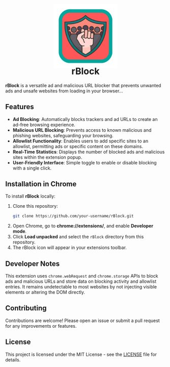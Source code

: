 <div align="center">
  <img src="img/rBlock-logo.png" alt="rBlock Logo" width="200" style="margin-bottom: -10px;"/>
  <h1 style="margin-top: 0;">rBlock</h1>
</div>

**rBlock** is a versatile ad and malicious URL blocker that prevents unwanted ads and unsafe websites from loading in your browser...

## Features

- **Ad Blocking**: Automatically blocks trackers and ad URLs to create an ad-free browsing experience.
- **Malicious URL Blocking**: Prevents access to known malicious and phishing websites, safeguarding your browsing.
- **Allowlist Functionality**: Enables users to add specific sites to an allowlist, permitting ads or specific content on these domains.
- **Real-Time Statistics**: Displays the number of blocked ads and malicious sites within the extension popup.
- **User-Friendly Interface**: Simple toggle to enable or disable blocking with a single click.

## Installation in Chrome

To install **rBlock** locally:

1. Clone this repository:
   ```bash
   git clone https://github.com/your-username/rBlock.git
   
2. Open Chrome, go to **chrome://extensions/**, and enable **Developer mode**.
3. Click **Load unpacked** and select the `rBlock` directory from this repository.
4. The rBlock icon will appear in your extensions toolbar.

## Developer Notes

This extension uses `chrome.webRequest` and `chrome.storage` APIs to block ads and malicious URLs and store data on blocking activity and allowlist entries. It remains undetectable to most websites by not injecting visible elements or altering the DOM directly.

## Contributing

Contributions are welcome! Please open an issue or submit a pull request for any improvements or features.

## License

This project is licensed under the MIT License - see the [LICENSE](LICENSE) file for details.
